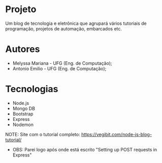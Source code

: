 # Projeto
Um blog de tecnologia e eletrônica que agrupará vários tutoriais de programação, projetos de automação, embarcados etc.

# Autores
* Melyssa Mariana - UFG (Eng. de Computação);
* Antonio Emilio - UFG (Eng. de Computação);

# Tecnologias
* Node.js
* Mongo DB
* Bootstrap
* Express
* Nodemon

NOTE: Site com o tutorial completo: https://vegibit.com/node-js-blog-tutorial/ 

* OBS: Parei logo após onde está escrito "Setting up POST requests in Express"